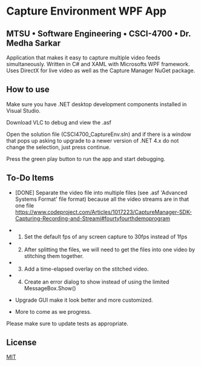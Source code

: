 ﻿# Capture Environment WPF App
## MTSU • Software Engineering • CSCI-4700 • Dr. Medha Sarkar 

Application that makes it easy to capture multiple video feeds simultaneously. Written in C# and XAML with Microsofts WPF framework. Uses DirectX for live video as well as the Capture Manager NuGet package.


## How to use

Make sure you have .NET desktop development components installed in Visual Studio.

Download VLC to debug and view the .asf

Open the solution file (CSCI4700_CaptureEnv.sln) and if there is a window that pops up asking to upgrade to a newer version of .NET 4.x do not change the selection, just press continue. 

Press the green play button to run the app and start debugging.




## To-Do Items
* [DONE] Separate the video file into multiple files (see .asf 'Advanced Systems Format' file format) because all the video streams are in that one file https://www.codeproject.com/Articles/1017223/CaptureManager-SDK-Capturing-Recording-and-Streami#fourtyfourthdemoprogram

* 1. Set the default fps of any screen capture to 30fps instead of 1fps
* 2. After splitting the files, we will need to get the files into one video by stitching them together.
* 3. Add a time-elapsed overlay on the stitched video.

* 4. Create an error dialog to show instead of using the limited MessageBox.Show()



* Upgrade GUI make it look better and more customized.
* More to come as we progress.

Please make sure to update tests as appropriate.

## License
[MIT](https://choosealicense.com/licenses/mit/)